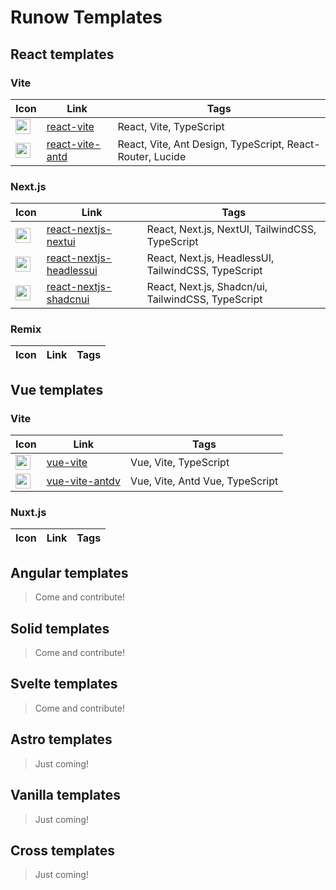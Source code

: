 # Runow Templates

## React templates

### Vite

| Icon                                                                             | Link                                                                 | Tags                                                      |
|----------------------------------------------------------------------------------|----------------------------------------------------------------------|-----------------------------------------------------------|
| <img height="24" src="https://cdn.svgporn.com/logos/css-3.svg"  width="24"/>     | [react-vite](https://runow.dev/guide/react/vite.html#blank)     | React, Vite, TypeScript                                   |
| <img height="24" src="https://cdn.svgporn.com/logos/ant-design.svg" width="24"/> | [react-vite-antd](https://runow.dev/guide/react/vite.html#ant-design) | React, Vite, Ant Design, TypeScript, React-Router, Lucide |

### Next.js

| Icon                                                                                                    | Link                                                                           | Tags                                                      |
|---------------------------------------------------------------------------------------------------------|--------------------------------------------------------------------------------|-----------------------------------------------------------|
| <img height="24" src="https://simpleicons.org/icons/nextui.svg" width="24"/>                         | [react-nextjs-nextui](https://runow.dev/guide/react/next.html#next-ui)         | React, Next.js, NextUI, TailwindCSS, TypeScript           |
| <img height="24" src="https://cdn.svgporn.com/logos/headlessui-icon.svg" width="24"/>                         | [react-nextjs-headlessui](https://runow.dev/guide/react/next.html#headless-ui) | React, Next.js, HeadlessUI, TailwindCSS, TypeScript       |
| <img height="24" src="https://ui.shadcn.com/apple-touch-icon.png" width="24"/>                          | [react-nextjs-shadcnui](https://runow.dev/guide/react/next.html#shadcn-ui)     | React, Next.js, Shadcn/ui, TailwindCSS, TypeScript        |


### Remix

| Icon                                                                                                    | Link                                                                                   | Tags                                                      |
|---------------------------------------------------------------------------------------------------------|----------------------------------------------------------------------------------------|-----------------------------------------------------------|

## Vue templates

### Vite

| Icon                                                                                 | Link                                                                   | Tags                            |
|--------------------------------------------------------------------------------------|------------------------------------------------------------------------|---------------------------------|
| <img height="24" src="https://cdn.svgporn.com/logos/css-3.svg"  width="24"/>                   | [vue-vite](https://runow.dev/guide/vue/vite.html#blank)                | Vue, Vite, TypeScript           |
| <img height="24" src="https://next.antdv.com/assets/logo.1ef800a8.svg" width="24"/>  | [vue-vite-antdv](https://runow.dev/guide/vue/vite.html#ant-design-vue) | Vue, Vite, Antd Vue, TypeScript |


### Nuxt.js

| Icon                                                                                 | Link                                                         | Tags                            |
|--------------------------------------------------------------------------------------|--------------------------------------------------------------|---------------------------------|

## Angular templates

> Come and contribute!

## Solid templates

> Come and contribute!

## Svelte templates

> Come and contribute!

## Astro templates

> Just coming!

## Vanilla templates

> Just coming!

## Cross templates

> Just coming!
